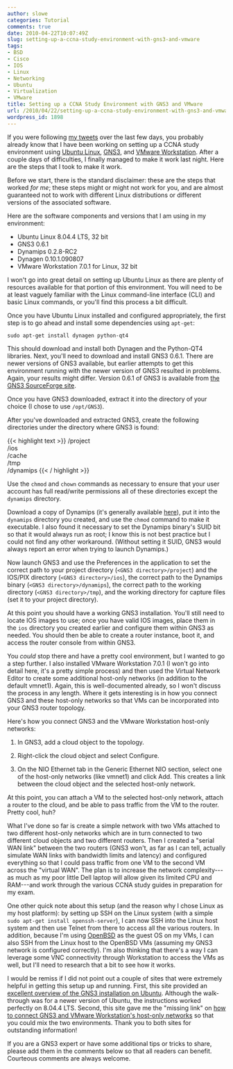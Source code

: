 ```yaml
---
author: slowe
categories: Tutorial
comments: true
date: 2010-04-22T10:07:49Z
slug: setting-up-a-ccna-study-environment-with-gns3-and-vmware
tags:
- BSD
- Cisco
- IOS
- Linux
- Networking
- Ubuntu
- Virtualization
- VMware
title: Setting up a CCNA Study Environment with GNS3 and VMware
url: /2010/04/22/setting-up-a-ccna-study-environment-with-gns3-and-vmware/
wordpress_id: 1898
---
```


If you were following [my tweets](http://twitter.com/scott_lowe) over the last few days, you probably already know that I have been working on setting up a CCNA study environment using [Ubuntu Linux](http://www.ubuntu.com), [GNS3](http://gns3.net/), and [VMware Workstation](http://www.vmware.com/products/workstation/index.html). After a couple days of difficulties, I finally managed to make it work last night. Here are the steps that I took to make it work.

Before we start, there is the standard disclaimer: these are the steps that worked _for me_; these steps might or might not work for you, and are almost guaranteed not to work with different Linux distributions or different versions of the associated software.

Here are the software components and versions that I am using in my environment:

* Ubuntu Linux 8.04.4 LTS, 32 bit  
* GNS3 0.6.1  
* Dynamips 0.2.8-RC2  
* Dynagen 0.10.1.090807  
* VMware Workstation 7.0.1 for Linux, 32 bit

I won't go into great detail on setting up Ubuntu Linux as there are plenty of resources available for that portion of this environment. You will need to be at least vaguely familiar with the Linux command-line interface (CLI) and basic Linux commands, or you'll find this process a bit difficult.

Once you have Ubuntu Linux installed and configured appropriately, the first step is to go ahead and install some dependencies using `apt-get`:

	sudo apt-get install dynagen python-qt4

This should download and install both Dynagen and the Python-QT4 libraries. Next, you'll need to download and install GNS3 0.6.1. There are newer versions of GNS3 available, but earlier attempts to get this environment running with the newer version of GNS3 resulted in problems. Again, your results might differ. Version 0.6.1 of GNS3 is available from [the GNS3 SourceForge site](http://sourceforge.net/projects/gns-3/files/).

Once you have GNS3 downloaded, extract it into the directory of your choice (I chose to use `/opt/GNS3`).

After you've downloaded and extracted GNS3, create the following directories under the directory where GNS3 is found:

{{< highlight text >}}
<GNS3 directory>/project  
<GNS3 directory>/ios  
<GNS3 directory>/cache  
<GNS3 directory>/tmp  
<GNS3 directory>/dynamips
{{< / highlight >}}

Use the `chmod` and `chown` commands as necessary to ensure that your user account has full read/write permissions all of these directories except the `dynamips` directory.

Download a copy of Dynamips (it's generally available [here](http://www.ipflow.utc.fr/blog/)), put it into the `dynamips` directory you created, and use the `chmod` command to make it executable. I also found it necessary to set the Dynamips binary's SUID bit so that it would always run as root; I know this is not best practice but I could not find any other workaround. (Without setting it SUID, GNS3 would always report an error when trying to launch Dynamips.)

Now launch GNS3 and use the Preferences in the application to set the correct path to your project directory (`<GNS3 directory>/project`) and the IOS/PIX directory (`<GNS3 directory>/ios`), the correct path to the Dynamips binary (`<GNS3 directory>/dynamips`), the correct path to the working directory (`<GNS3 directory>/tmp`), and the working directory for capture files (set it to your project directory).

At this point you should have a working GNS3 installation. You'll still need to locate IOS images to use; once you have valid IOS images, place them in the `ios` directory you created earlier and configure them within GNS3 as needed. You should then be able to create a router instance, boot it, and access the router console from within GNS3.

You _could_ stop there and have a pretty cool environment, but I wanted to go a step further. I also installed VMware Workstation 7.0.1 (I won't go into detail here, it's a pretty simple process) and then used the Virtual Network Editor to create some additional host-only networks (in addition to the default vmnet1). Again, this is well-documented already, so I won't discuss the process in any length. Where it gets interesting is in how you connect GNS3 and these host-only networks so that VMs can be incorporated into your GNS3 router topology.

Here's how you connect GNS3 and the VMware Workstation host-only networks:

1. In GNS3, add a cloud object to the topology.

2. Right-click the cloud object and select Configure.

3. On the NIO Ethernet tab in the Generic Ethernet NIO section, select one of the host-only networks (like vmnet1) and click Add. This creates a link between the cloud object and the selected host-only network.

At this point, you can attach a VM to the selected host-only network, attach a router to the cloud, and be able to pass traffic from the VM to the router. Pretty cool, huh?

What I've done so far is create a simple network with two VMs attached to two different host-only networks which are in turn connected to two different cloud objects and two different routers. Then I created a "serial WAN link" between the two routers (GNS3 won't, as far as I can tell, actually simulate WAN links with bandwidth limits and latency) and configured everything so that I could pass traffic from one VM to the second VM across the "virtual WAN". The plan is to increase the network complexity---as much as my poor little Dell laptop will allow given its limited CPU and RAM---and work through the various CCNA study guides in preparation for my exam.

One other quick note about this setup (and the reason why I chose Linux as my host platform): by setting up SSH on the Linux system (with a simple `sudo apt-get install openssh-server`), I can now SSH into the Linux host system and then use Telnet from there to access all the various routers. In addition, because I'm using [OpenBSD](http://www.openbsd.org) as the guest OS on my VMs, I can also SSH from the Linux host to the OpenBSD VMs (assuming my GNS3 network is configured correctly). I'm also thinking that there's a way I can leverage some VNC connectivity through Workstation to access the VMs as well, but I'll need to research that a bit to see how it works.

I would be remiss if I did not point out a couple of sites that were extremely helpful in getting this setup up and running. First, this site provided an [excellent overview of the GNS3 installation on Ubuntu](http://www.thenetworktechnician.com/2009/08/how-to-install-gns3-in-ubuntu-9-04/). Although the walk-through was for a newer version of Ubuntu, the instructions worked perfectly on 8.04.4 LTS. Second, this site gave me the "missing link" on [how to connect GNS3 and VMware Workstation's host-only networks](http://geexhq.com/simulating-network-labs-using-gns3-and-vmware-on-your-pc/) so that you could mix the two environments. Thank you to both sites for outstanding information!

If you are a GNS3 expert or have some additional tips or tricks to share, please add them in the comments below so that all readers can benefit. Courteous comments are always welcome.
